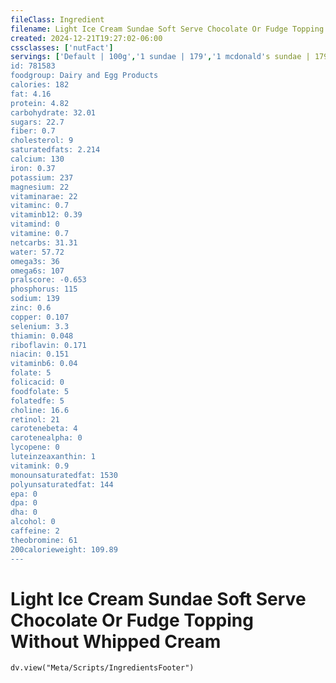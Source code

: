 ```yaml
---
fileClass: Ingredient
filename: Light Ice Cream Sundae Soft Serve Chocolate Or Fudge Topping Without Whipped Cream
created: 2024-12-21T19:27:02-06:00
cssclasses: ['nutFact']
servings: ['Default | 100g','1 sundae | 179','1 mcdonald's sundae | 179','1 cup | 142']
id: 781583
foodgroup: Dairy and Egg Products 
calories: 182
fat: 4.16
protein: 4.82
carbohydrate: 32.01
sugars: 22.7
fiber: 0.7
cholesterol: 9
saturatedfats: 2.214
calcium: 130
iron: 0.37
potassium: 237
magnesium: 22
vitaminarae: 22
vitaminc: 0.7
vitaminb12: 0.39
vitamind: 0
vitamine: 0.7
netcarbs: 31.31
water: 57.72
omega3s: 36
omega6s: 107
pralscore: -0.653
phosphorus: 115
sodium: 139
zinc: 0.6
copper: 0.107
selenium: 3.3
thiamin: 0.048
riboflavin: 0.171
niacin: 0.151
vitaminb6: 0.04
folate: 5
folicacid: 0
foodfolate: 5
folatedfe: 5
choline: 16.6
retinol: 21
carotenebeta: 4
carotenealpha: 0
lycopene: 0
luteinzeaxanthin: 1
vitamink: 0.9
monounsaturatedfat: 1530
polyunsaturatedfat: 144
epa: 0
dpa: 0
dha: 0
alcohol: 0
caffeine: 2
theobromine: 61
200calorieweight: 109.89
---
```


# Light Ice Cream Sundae Soft Serve Chocolate Or Fudge Topping Without Whipped Cream

```dataviewjs
dv.view("Meta/Scripts/IngredientsFooter")
```